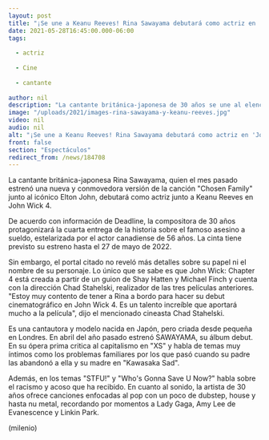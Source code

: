 ```yaml
---
layout: post
title: "¡Se une a Keanu Reeves! Rina Sawayama debutará como actriz en 'John Wick 4'"
date: 2021-05-28T16:45:00.000-06:00
tags:
  
  - actriz
  
  - Cine
  
  - cantante
  
author: nil
description: "La cantante británica-japonesa de 30 años se une al elenco de la cuarta entrega de la historia sobre el famoso asesino a sueldo. "
image: "/uploads/2021/images-rina-sawayama-y-keanu-reeves.jpg"
video: nil
audio: nil
alt: "¡Se une a Keanu Reeves! Rina Sawayama debutará como actriz en 'John Wick 4'"
front: false
section: "Espectáculos"
redirect_from: /news/184708
---
```


La cantante británica-japonesa Rina Sawayama, quien el mes pasado estrenó una nueva y conmovedora versión de la canción "Chosen Family" junto al icónico Elton John, debutará como actriz junto a Keanu Reeves en John Wick 4. 

De acuerdo con información de Deadline, la compositora de 30 años protagonizará la cuarta entrega de la historia sobre el famoso asesino a sueldo, estelarizada por el actor canadiense de 56 años. La cinta tiene previsto su estreno hasta el 27 de mayo de 2022. 

Sin embargo, el portal citado no reveló más detalles sobre su papel ni el nombre de su personaje. Lo único que se sabe es que John Wick: Chapter 4 está creada a partir de un guion de Shay Hatten y Michael Finch y cuenta con la dirección Chad Stahelski, realizador de las tres películas anteriores. "Estoy muy contento de tener a Rina a bordo para hacer su debut cinematográfico en John Wick 4. Es un talento increíble que aportará mucho a la película", dijo el mencionado cineasta Chad Stahelski. 

Es una cantautora y modelo nacida en Japón, pero criada desde pequeña en Londres. En abril del año pasado estrenó SAWAYAMA, su álbum debut. En su ópera prima critica al capitalismo en "XS" y habla de temas muy íntimos como los problemas familiares por los que pasó cuando su padre las abandonó a ella y su madre en "Kawasaka Sad". 

Además, en los temas "STFU!" y "Who's Gonna Save U Now?" habla sobre el racismo y acoso que ha recibido. En cuanto al sonido, la artista de 30 años ofrece canciones enfocadas al pop con un poco de dubstep, house y hasta nu metal, recordando por momentos a Lady Gaga, Amy Lee de Evanescence y Linkin Park. 

(milenio)